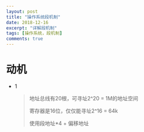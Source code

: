 ```yaml
---
layout: post
title: "操作系统段机制"
date: 2018-12-16
excerpt: "详解段机制"
tags: [操作系统，段机制]
comments: true
---
```



# 动机

- 1

  > 地址总线有20根，可寻址2^20 = 1M的地址空间
  >
  > 寄存器是16位，仅仅能寻址2^16 = 64k
  >
  >  使用段地址*4   +   偏移地址

